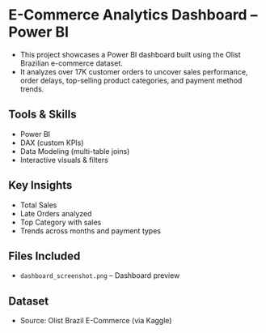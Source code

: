 # E-Commerce Analytics Dashboard – Power BI

- This project showcases a Power BI dashboard built using the Olist Brazilian e-commerce dataset.
- It analyzes over 17K customer orders to uncover sales performance, order delays, top-selling product categories, and payment method trends.

## Tools & Skills

- Power BI
- DAX (custom KPIs)
- Data Modeling (multi-table joins)
- Interactive visuals & filters

## Key Insights

- Total Sales
- Late Orders analyzed
- Top Category with sales
- Trends across months and payment types

## Files Included

- `dashboard_screenshot.png` – Dashboard preview

## Dataset
- Source: Olist Brazil E-Commerce (via Kaggle)

